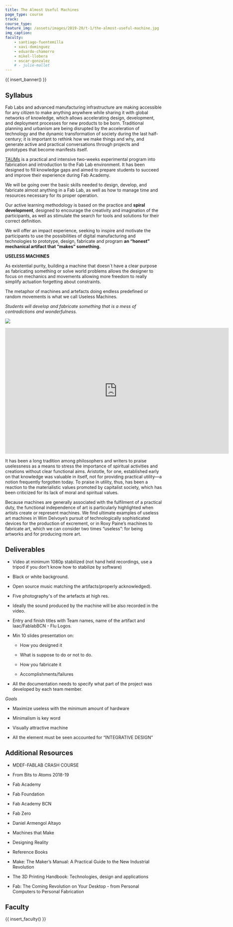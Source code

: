 ```yaml
---
title: The Almost Useful Machines
page_type: course
track:
course_type:
feature_img: /assets/images/2019-20/t-1/the-almost-useful-machine.jpg
img_caption: 
faculty: 
    - santiago-fuentemilla
    - xavi-dominguez
    - eduardo-chamorro
    - mikel-llobera
    - oscar-gonzalez
    # - julie-mallet
---
```


{{ insert_banner() }}

## Syllabus 

Fab Labs and advanced manufacturing infrastructure are making accessible for any citizen to make anything anywhere while sharing it with global networks of knowledge, which allows accelerating design, development, and deployment processes for new products to be born. Traditional planning and urbanism are being disrupted by the acceleration of technology and the dynamic transformation of society during the last half-century; it is important to rethink how we make things and why, and generate active and practical conversations through projects and prototypes that become manifests itself.

[TAUMs](https://hackmd.io/TdLbzvcbTrm8HG6xkYFNeg#The-Almost-Useful-Machines-Weeks---TAUMs) is a practical and intensive two-weeks experimental program into fabrication and introduction to the Fab Lab environment. It has been designed to fill knowledge gaps and aimed to prepare students to succeed and improve their experience during Fab Academy.

We will be going over the basic skills needed to design, develop, and fabricate almost anything in a Fab Lab, as well as how to manage time and resources necessary for its proper operation.

Our active learning methodology is based on the practice and **spiral development**, designed to encourage the creativity and imagination of the participants, as well as stimulate the search for tools and solutions for their correct definition.

We will offer an impact experience, seeking to inspire and motivate the participants to use the possibilities of digital manufacturing and technologies to prototype, design, fabricate and program **an “honest” mechanical artifact that “makes” something.**

**USELESS MACHINES**

As existential purity, building a machine that doesn´t have a clear purpose as fabricating something or solve world problems allows the designer to focus on mechanics and movements allowing more freedom to really simplify actuation forgetting about constraints.

The metaphor of machines and artefacts doing endless predefined or random movements is what we call Useless Machines.

*Students will develop and fabricate something that is a mess of contradictions and wonderfulness.*

![](/assets/images/2019-20/t-1/image_2.jpg)

<iframe width="718" height="404" src="https://www.youtube.com/embed/2-iqu1EOcyo" title="Minimalist Marble Machine" frameborder="0" allow="accelerometer; autoplay; clipboard-write; encrypted-media; gyroscope; picture-in-picture; web-share" allowfullscreen></iframe>

It has been a long tradition among philosophers and writers to praise uselessness as a means to stress the importance of spiritual activities and creations without clear functional aims. Aristotle, for one, established early on that knowledge was valuable in itself, not for providing practical utility—a notion frequently forgotten today. To praise in utility, thus, has been a reaction to the materialistic values promoted by capitalist society, which has been criticized for its lack of moral and spiritual values.

Because machines are generally associated with the fulfilment of a practical duty, the functional independence of art is particularly highlighted when artists create or represent machines. We find ultimate examples of useless art machines in Wim Delvoye’s pursuit of technologically sophisticated devices for the production of excrement, or in Roxy Paine’s machines to fabricate art, which we can consider two times “useless”: for being artworks and for producing more art.

## Deliverables

- Video at minimum 1080p stabilized (not hand held recordings, use a tripod if you don't know how to stabilize by software)

- Black or white background.

- Open source music matching the artifacts(properly acknowledged).

- Five photography's of the artefacts at high res.

- Ideally the sound produced by the machine will be also recorded in the video.

- Entry and finish titles with Team names, name of the artifact and Iaac/FablabBCN - Flu Logos.

- Min 10 slides presentation on:

  - How you designed it

  - What is suppose to do or not to do.

  - How you fabricate it

  - Accomplishments/failures

- All the documentation needs to specify what part of the project was developed by each team member.

*Goals*

- Maximize useless with the minimum amount of hardware

- Minimalism is key word

- Visually attractive machine

- All the element must be seen accounted for “INTEGRATIVE DESIGN”

## Additional Resources

- MDEF-FABLAB CRASH COURSE

- From Bits to Atoms 2018-19

- Fab Academy

- Fab Foundation

- Fab Academy BCN

- Fab Zero

- Daniel Armengol Altayo

- Machines that Make

- Designing Reality

- Reference Books

- Make: The Maker’s Manual: A Practical Guide to the New Industrial Revolution

- The 3D Printing Handbook: Technologies, design and applications

- Fab: The Coming Revolution on Your Desktop - from Personal Computers to Personal Fabrication

## Faculty

{{ insert_faculty() }}